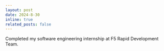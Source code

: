 ```yaml
---
layout: post
date: 2024-8-30
inline: true
related_posts: false
---
```


Completed my software engineering internship at F5 Rapid Development Team.